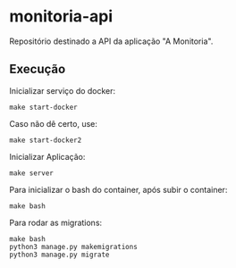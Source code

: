 # monitoria-api
Repositório destinado a API da aplicação "A Monitoria".

## Execução

Inicializar serviço do docker:

    make start-docker

Caso não dê certo, use:

    make start-docker2

Inicializar Aplicação:

    make server

Para inicializar o bash do container, após subir o container:

    make bash

Para rodar as migrations:

    make bash
    python3 manage.py makemigrations
    python3 manage.py migrate